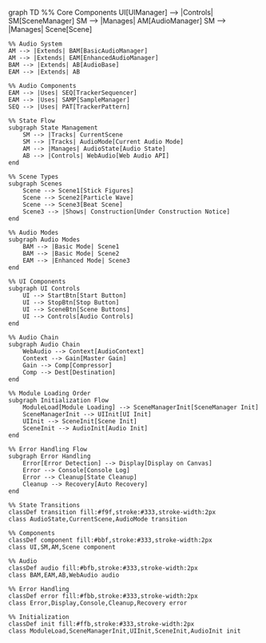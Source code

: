graph TD
    %% Core Components
    UI[UIManager] --> |Controls| SM[SceneManager]
    SM --> |Manages| AM[AudioManager]
    SM --> |Manages| Scene[Scene]
    
    %% Audio System
    AM --> |Extends| BAM[BasicAudioManager]
    AM --> |Extends| EAM[EnhancedAudioManager]
    BAM --> |Extends| AB[AudioBase]
    EAM --> |Extends| AB
    
    %% Audio Components
    EAM --> |Uses| SEQ[TrackerSequencer]
    EAM --> |Uses| SAMP[SampleManager]
    SEQ --> |Uses| PAT[TrackerPattern]
    
    %% State Flow
    subgraph State Management
        SM --> |Tracks| CurrentScene
        SM --> |Tracks| AudioMode[Current Audio Mode]
        AM --> |Manages| AudioState[Audio State]
        AB --> |Controls| WebAudio[Web Audio API]
    end
    
    %% Scene Types
    subgraph Scenes
        Scene --> Scene1[Stick Figures]
        Scene --> Scene2[Particle Wave]
        Scene --> Scene3[Beat Scene]
        Scene3 --> |Shows| Construction[Under Construction Notice]
    end
    
    %% Audio Modes
    subgraph Audio Modes
        BAM --> |Basic Mode| Scene1
        BAM --> |Basic Mode| Scene2
        EAM --> |Enhanced Mode| Scene3
    end

    %% UI Components
    subgraph UI Controls
        UI --> StartBtn[Start Button]
        UI --> StopBtn[Stop Button]
        UI --> SceneBtn[Scene Buttons]
        UI --> Controls[Audio Controls]
    end

    %% Audio Chain
    subgraph Audio Chain
        WebAudio --> Context[AudioContext]
        Context --> Gain[Master Gain]
        Gain --> Comp[Compressor]
        Comp --> Dest[Destination]
    end

    %% Module Loading Order
    subgraph Initialization Flow
        ModuleLoad[Module Loading] --> SceneManagerInit[SceneManager Init]
        SceneManagerInit --> UIInit[UI Init]
        UIInit --> SceneInit[Scene Init]
        SceneInit --> AudioInit[Audio Init]
    end

    %% Error Handling Flow
    subgraph Error Handling
        Error[Error Detection] --> Display[Display on Canvas]
        Error --> Console[Console Log]
        Error --> Cleanup[State Cleanup]
        Cleanup --> Recovery[Auto Recovery]
    end

    %% State Transitions
    classDef transition fill:#f9f,stroke:#333,stroke-width:2px
    class AudioState,CurrentScene,AudioMode transition

    %% Components
    classDef component fill:#bbf,stroke:#333,stroke-width:2px
    class UI,SM,AM,Scene component

    %% Audio
    classDef audio fill:#bfb,stroke:#333,stroke-width:2px
    class BAM,EAM,AB,WebAudio audio

    %% Error Handling
    classDef error fill:#fbb,stroke:#333,stroke-width:2px
    class Error,Display,Console,Cleanup,Recovery error

    %% Initialization
    classDef init fill:#ffb,stroke:#333,stroke-width:2px
    class ModuleLoad,SceneManagerInit,UIInit,SceneInit,AudioInit init
